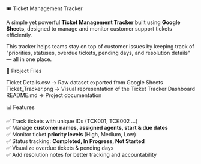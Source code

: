 🎟️ Ticket Management Tracker  

A simple yet powerful **Ticket Management Tracker** built using **Google Sheets**, designed to manage and monitor customer support tickets efficiently.  

This tracker helps teams stay on top of customer issues by keeping track of "priorities, statuses, overdue tickets, pending days, and resolution details" — all in one place.  


📂 Project Files  

Ticket Details.csv → Raw dataset exported from Google Sheets  
Ticket_Tracker.png → Visual representation of the Ticket Tracker Dashboard  
README.md → Project documentation  


📊 Features  

✅ Track tickets with unique IDs (TCK001, TCK002 …)  
✅ Manage **customer names, assigned agents, start & due dates**  
✅ Monitor ticket **priority levels** (High, Medium, Low)  
✅ Status tracking: **Completed, In Progress, Not Started**  
✅ Visualize overdue tickets & pending days  
✅ Add resolution notes for better tracking and accountability  
